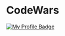 # CodeWars

[![My Profile Badge](https://www.codewars.com/users/BI3GS0N/badges/large)](https://www.codewars.com/users/BI3GS0N)
